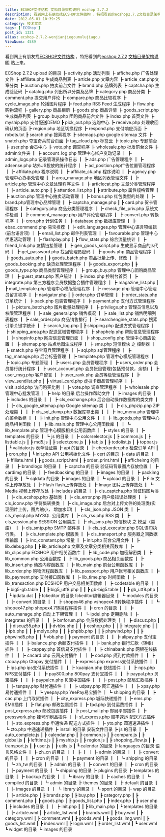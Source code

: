 ```yaml
---
title: ECSHOP文件结构 文档目录架构说明 ecshop 2.7.2
description: 看到网上有朋友找ECSHOP文件结构 ，特把看到的ecshop2.7.2文档目录架构说明 贴上来。ECShop2.7.2upload的目录┣activity.php活动列表┣affiche.php广告处理文件┣affiliate.php生成商品列表┣article.php文章内容┣article_cat.php文章分类┣auction
date: 2012-05-01 10:39:25
category: 技术文章
tags: ['ECShop']
post_id: 1321
alias: ecshop-2.7.2-wenjianjiegoumulujiagou
ViewNums: 4589
---
```


看到网上有朋友找[ECSHOP文件结构](/blog/ecshop-272-wenjianjiegoumulujiagou) ，特把看到的[ecshop 2.7.2](/blog/ecshop-272-wenjianjiegoumulujiagou) [文档目录架构说明](/blog/ecshop-272-wenjianjiegoumulujiagou) 贴上来。

ECShop 2.7.2 upload 的目录
┣ activity.php 活动列表
┣ affiche.php 广告处理文件
┣ affiliate.php 生成商品列表
┣ article.php 文章内容
┣ article_cat.php文章分类
┣ auction.php 拍卖前台文件
┣ brand.php 品牌列表
┣ captcha.php 生成验证码
┣ catalog.php 列出所以分类及品牌
┣ category.php 商品分类
┣ comment.php 提交用户评论
┣ compare.php 商品比较程序
┣ cycle_image.php 轮播图片程序
┣ feed.php RSS Feed 生成程序
┣ flow.php 购物流程
┣ gallery.php 商品相册
┣ goods.php 商品详情
┣ goods_script.php 生成商品列表
┣ group_buy.php 团购商品前台文件
┣ index.php 首页文件
┣ myship.php 支付配送DEMO
┣ pick_out.php 选购中心
┣ receive.php 处理收回确认的页面
┣ region.php 地区切换程序
┣ respond.php 支付响应页面
┣ robots.txt
┣ search.php 搜索程序
┣ sitemaps.php google sitemap 文件
┣ snatch.php 夺宝奇兵前台页面
┣ tag_cloud.php 标签云
┣ topic.php 专题前台
┣ user.php 会员中心
┣ vote.php 调查程序
┣ wholesale.php 批发前台文件
┣ admin文件夹
┃ ┣ account_log.php 管理中心帐户变动记录
┃ ┣ admin_logs.php 记录管理员操作日志
┃ ┣ ads.php 广告管理程序
┃ ┣ adsense.php 站外JS投放的统计程序
┃ ┣ ad_position.php广告位置管理程序
┃ ┣ affiliate.php 程序说明
┃ ┣ affiliate_ck.php 程序说明
┃ ┣ agency.php 管理中心办事处管理
┃ ┣ area_manage.php 地区列表管理文件
┃ ┣ article.php 管理中心文章处理程序文件
┃ ┣ articlecat.php 文章分类管理程序
┃ ┣ article_auto.php
┃ ┣ attention_list.php
┃ ┣ attribute.php 属性规格管理
┃ ┣ auction.php 管理中心拍卖活动管理
┃ ┣ bonus.php 红包类型的处理
┃ ┣ brand.php管理中心品牌管理
┃ ┣ captcha_manage.php
┃ ┣ card.php 贺卡管理程序
┃ ┣ category.php 商品分类管理程序
┃ ┣ check_file_priv.php 系统文件检测
┃ ┣ comment_manage.php 用户评论管理程序
┃ ┣ convert.php 转换程序
┃ ┣ cron.php 计划任务
┃ ┣ database.php 数据库管理
┃ ┣ ebao_commend.php 易宝推荐
┃ ┣ edit_languages.php 管理中心语言项编辑(前台语言项)
┃ ┣ email_list.php 邮件列表管理
┃ ┣ favourable.php 管理中心优惠活动管理
┃ ┣ flashplay.php
┃ ┣ flow_stats.php 综合流量统计
┃ ┣ friend_link.php 友情链接管理
┃ ┣ gen_goods_script.php 生成显示商品的js代码
┃ ┣ get_password.php 找回管理员密码
┃ ┣ goods.php 商品管理程序
┃ ┣ goods_auto.php
┃ ┣ goods_batch.php 商品批量上传、修改
┃ ┣ goods_booking.php 缺货处理管理程序
┃ ┣ goods_export.php
┃ ┣ goods_type.php 商品类型管理程序
┃ ┣ group_buy.php 管理中心团购商品管理
┃ ┣ guest_stats.php 客户统计
┃ ┣ index.php 控制台首页
┃ ┣ integrate.php 第三方程序会员数据整合插件管理程序
┃ ┣ magazine_list.php
┃ ┣ mail_template.php 管理中心模版管理程序
┃ ┣ message.php 管理中心管理员留言程序
┃ ┣ navigator.php
┃ ┣ order.php 订单管理
┃ ┣ order_stats.php 订单统计
┃ ┣ pack.php 包装管理程序
┃ ┣ payment.php 支付方式管理程序
┃ ┣ picture_batch.php 图片批量处理程序
┃ ┣ privilege.php 管理员信息以及权限管理程序
┃ ┣ sale_general.php 销售概况
┃ ┣ sale_list.php 销售明细列表程序
┃ ┣ sale_order.php 商品销售排行
┃ ┣ searchengine_stats.php 搜索引擎关键字统计
┃ ┣ search_log.php
┃ ┣ shipping.php 配送方式管理程序
┃ ┣ shipping_area.php 配送区域管理程序
┃ ┣ shophelp.php 帮助信息管理程序
┃ ┣ shopinfo.php 网店信息管理页面
┃ ┣ shop_config.php 管理中心商店设置
┃ ┣ sitemap.php 站点地图生成程序
┃ ┣ sms.php 短信模块 之 控制器
┃ ┣ snatch.php 夺宝奇兵管理程序
┃ ┣ sql.php sql管理程序
┃ ┣ tag_manage.php 后台标签管理
┃ ┣ template.php 管理中心模版管理程序
┃ ┣ topic.php 专题管理
┃ ┣ users.php 会员管理程序
┃ ┣ users_order.php 会员排行统计程序
┃ ┣ user_account.php 会员帐目管理(包括预付款，余额)
┃ ┣ user_msg.php 客户留言
┃ ┣ user_rank.php 会员等级管理程序
┃ ┣ view_sendlist.php
┃ ┣ virtual_card.php 虚拟卡商品管理程序
┃ ┣ visit_sold.php 访问购买比例
┃ ┣ vote.php 调查管理程序
┃ ┣ wholesale.php 管理中心批发管理
┃ ┣ help 的目录 后台操作帮助文件
┃ ┣ images 的目录
┃ ┣ includes 的目录
┃ ┃ ┣ cls_exchange.php 后台自动操作数据库的类文件
┃ ┃ ┣ cls_google_sitemap.php Google sitemap 类
┃ ┃ ┣ cls_phpzip.php ZIP 处理类
┃ ┃ ┣ cls_sql_dump.php 数据库导出类
┃ ┃ ┣ inc_menu.php 管理中心菜单数组
┃ ┃ ┣ init.php 管理中心公用文件
┃ ┃ ┣ lib_goods.php 管理中心商品相关函数
┃ ┃ ┣ lib_main.php 管理中心公用函数库
┃ ┃ ┗ lib_template.php 管理中心模版相关公用函数库
┃ ┣ styles 的目录
┃ ┣ templates 的目录
┃ ┗ js 的目录
┃ ┣ colorselector.js
┃ ┣ common.js
┃ ┣ listtable.js
┃ ┣ md5.js
┃ ┣ selectzone.js
┃ ┣ tab.js
┃ ┣ todolist.js
┃ ┣ topbar.js
┃ ┗ validator.js 表单验证类
┣ api 的目录
┃ ┣ checkorder.php 检查订单 API
┃ ┣ cron.php
┃ ┗ init.php API 公用初始化文件
┣ cert 的目录
┣ data 的目录
┃ ┣ ffiliate.html
┃ ┣ goods_script.html
┃ ┣ order_print.html
┃ ┣ afficheimg 的目录
┃ ┣ brandlogo 的目录
┃ ┣ captcha 的目录 验证码背景图片存放位置
┃ ┣ cardimg 的目录
┃ ┣ feedbackimg 的目录
┃ ┣ images 的目录
┃ ┣ packimg 的目录
┃ ┗ sqldata 的目录
┣ images 的目录
┃ ┗ upload 的目录
┃ ┣ File 文件上传存放处
┃ ┣ Flash flash上传存放处
┃ ┣ Image 图片上传存放处
┃ ┗ Media 视频上传存放处
┣ includes 的目录
┃ ┣ cls_captcha.php 验证码图片类
┃ ┣ cls_ecshop.php 基础类
┃ ┣ cls_error.php 用户级错误处理类
┃ ┣ cls_iconv.php 字符集转换类
┃ ┣ cls_image.php 后台对上传文件的处理类(实现图片上传，图片缩小， 增加水印)
┃ ┣ cls_json.php JSON 类
┃ ┣ cls_mysql.php MYSQL 公用类库
┃ ┣ cls_rss.php RSS 类
┃ ┣ cls_session.php SESSION 公用类库
┃ ┣ cls_sms.php 短信模块 之 模型（类库）
┃ ┣ cls_smtp.php SMTP 邮件类
┃ ┣ cls_sql_executor.php SQL语句执行类。
┃ ┣ cls_template.php 模版类
┃ ┣ cls_transport.php 服务器之间数据传输器
┃ ┣ inc_constant.php 常量
┃ ┣ init.php 前台公用文件
┃ ┣ lib.debug.php
┃ ┣ lib_article.php 文章及文章分类相关函数库
┃ ┣ lib_clips.php ECSHOP 用户相关函数库
┃ ┣ lib_code.php 加密解密类
┃ ┣ lib_common.php 公用函数库
┃ ┣ lib_goods.php 商品相关函数库
┃ ┣ lib_insert.php 动态内容函数库
┃ ┣ lib_main.php 前台公用函数库
┃ ┣ lib_order.php 购物流程函数库
┃ ┣ lib_passport.php 用户帐号相关函数库
┃ ┣ lib_payment.php 支付接口函数库
┃ ┣ lib_time.php 时间函数
┃ ┣ lib_transaction.php ECSHOP 用户交易相关函数库
┃ ┣ codetable 的目录
┃ ┃ ┣ big5-gb.table
┃ ┃ ┣ big5_utf8.php
┃ ┃ ┣ gb-big5.table
┃ ┃ ┣ gb_utf8.php
┃ ┃ ┗ ipdata.dat
┃ ┣ fckeditor 的目录 fckeditor编辑器目录
┃ ┗ modules 的目录
┃ ┣ convert 的目录
┃ ┃ ┣ shopex46.php vshopex4.6转换程序插件
┃ ┃ ┗ shopex47.php shopex4.7转换程序插件
┃ ┣ cron 的目录
┃ ┃ ┣ auto_manage.php 自动上下架管理
┃ ┃ ┗ ipdel.php 定期删除
┃ ┣ integrates 的目录
┃ ┃ ┣ bmforum.php 会员数据处理类
┃ ┃ ┣ discuz.php
┃ ┃ ┣ discuz55.php
┃ ┃ ┣ dvbbs.php
┃ ┃ ┣ ecshop.php
┃ ┃ ┣ integrate.php
┃ ┃ ┣ ipb.php
┃ ┃ ┣ molyx.php
┃ ┃ ┣ phpbb.php
┃ ┃ ┣ phpwind.php
┃ ┃ ┣ phpwind5.php
┃ ┃ ┗ vbb.php
┃ ┣ payment 的目录
┃ ┃ ┣ alipay.php 支付宝插件
┃ ┃ ┣ balance.php 余额支付插件
┃ ┃ ┣ bank.php 银行汇款（转帐）插件
┃ ┃ ┣ cappay.php 首信易支付插件
┃ ┃ ┣ chinabank.php 网银在线插件
┃ ┃ ┣ cncard.php 云网支付插件
┃ ┃ ┣ cod.php 货到付款插件
┃ ┃ ┣ ctopay.php Ctopay 支付插件
┃ ┃ ┣ express.php express支付系统插件
┃ ┃ ┣ ips.php ips支付系统插件
┃ ┃ ┣ kuaiqian.php 快钱插件
┃ ┃ ┣ nps.php NPS支付插件
┃ ┃ ┣ pay800.php 800pay 支付宝插件
┃ ┃ ┣ paypal.php 贝宝插件
┃ ┃ ┣ paypalcn.php 贝宝中国插件
┃ ┃ ┣ post.php 邮局汇款插件
┃ ┃ ┣ tenpay.php 财付通插件
┃ ┃ ┣ udpay.php 网汇通插件
┃ ┃ ┣ xpay.php 易付通插件
┃ ┃ ┗ yeepay.php YeePay易宝插件
┃ ┗ shipping 的目录
┃ ┣ cac.php 上门取货插件
┃ ┣ city_express.php 城际快递插件
┃ ┣ ems.php EMS插件
┃ ┣ flat.php 邮政包裹插件
┃ ┣ fpd.php 到付运费插件
┃ ┣ post_express.php 邮政包裹插件
┃ ┣ post_mail.php 邮局平邮插件
┃ ┣ presswork.php 挂号印刷品插件
┃ ┣ sf_express.php 顺丰速运 配送方式插件
┃ ┣ sto_express.php 申通快递 配送方式插件
┃ ┣ yto.php 圆通速递插件
┃ ┗ zto.php 中通速递插件
┣ install 的目录 安装文件目录
┣ js 的目录
┃ ┣ auto_complete.js
┃ ┣ calendar.php
┃ ┣ common.js
┃ ┣ compare.js
┃ ┣ global.js
┃ ┣ lefttime.js
┃ ┣ myship.js
┃ ┣ region.js
┃ ┣ shopping_flow.js
┃ ┣ transport.js
┃ ┣ user.js
┃ ┣ utils.js
┃ ┗ calendar 的目录
┣ languages 的目录 语言风格文件
┃ ┣ zh_cn 的目录
┃ ┃ ┣
┃ ┃ ┣ admin 的目录
┃ ┃ ┣ convert 的目录
┃ ┃ ┣ cron 的目录
┃ ┃ ┣ payment 的目录
┃ ┃ ┗ shipping 的目录
┃ ┗ zh_tw 的目录
┃ ┣ admin 的目录
┃ ┣ convert 的目录
┃ ┣ cron 的目录
┃ ┣ payment 的目录
┃ ┗ shipping 的目录
┣ plugins 的目录
┣ templates 的目录
┃ ┣ backup 的目录
┃ ┃ ┗ ibrary 的目录
┃ ┣ caches 的目录
┃ ┗ compiled 的目录
┃ ┗ admin 的目录
┣ themes 的目录
┃ ┣ default 的目录
┃ ┃ ┣ images 的目录
┃ ┃ ┗ library 的目录
┃ ┗ sport 的目录
┣ wap 的目录
┃ ┣ article.php
┃ ┣ brands.php
┃ ┣ buy.php
┃ ┣ category.php
┃ ┣ comment.php
┃ ┣ goods.php
┃ ┣ goods_list.php
┃ ┣ index.php
┃ ┣ user.php
┃ ┣ includes 的目录
┃ ┃ ┣ init.php
┃ ┃ ┣ lib_main.php
┃ ┗ templates 的目录
┃ ┣ article.wml
┃ ┣ article_list.wml
┃ ┣ brands.wml
┃ ┣ buy.wml
┃ ┣ category.wml
┃ ┣ comment.wml
┃ ┣ goods.wml
┃ ┣ goods_img.wml
┃ ┣ goods_list.wml
┃ ┣ index.wml
┃ ┣ login.wml
┃ ┣ order_list.wml
┃ ┗ user.wml
┗ widget 的目录
┗ images 的目录

